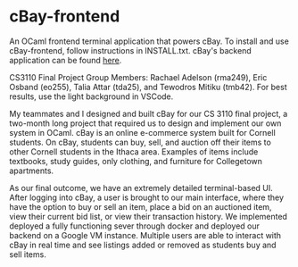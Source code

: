 # cBay-frontend

An OCaml frontend terminal application that powers cBay.
To install and use cBay-frontend, follow instructions in INSTALL.txt. cBay's
backend application can be found 
[here](https://github.com/rachael-adelson/cBay-backend).

CS3110 Final Project
Group Members: Rachael Adelson (rma249), Eric Osband (eo255),
Talia Attar (tda25), and Tewodros Mitiku (tmb42). For best results, use the light background in VSCode. 

My teammates and I designed and built cBay for our CS 3110 final project, a two-month long project that required us to design and implement our own system in OCaml. cBay is an online e-commerce system built for Cornell students. On cBay, students can buy, sell, and auction off their items to other Cornell students in the Ithaca area. Examples of items include textbooks, study guides, only clothing, and furniture for Collegetown apartments. 

As our final outcome, we have an extremely detailed terminal-based UI. After logging into cBay, a user is brought to our main interface, where they have the option to buy or sell an item, place a bid on an auctioned item, view their current bid list, or view their transaction history. We implemented deployed a fully functioning sever through docker and deployed our backend on a Google VM instance. Multiple users are able to interact with cBay in real time and see listings added or removed as students buy and sell items. 
